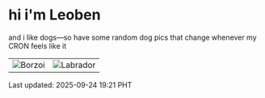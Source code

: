 # hi i'm Leoben

and i like dogs—so have some random dog pics that change whenever my CRON feels like it

|  |  |
|--------|----------|
| ![Borzoi](https://random-dog-vercel.vercel.app/api/random-borzoi?v=1758712875) | ![Labrador](https://random-dog-vercel.vercel.app/api/random-labrador?v=1758712875) |

Last updated: 2025-09-24 19:21 PHT
